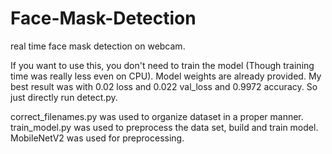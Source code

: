 # Face-Mask-Detection

real time face mask detection on webcam.

If you want to use this, you don't need to train the model (Though training time was really less even on CPU). Model weights are already provided. My best result was with 0.02 loss and 0.022 val_loss and 0.9972 accuracy. So just directly run detect.py.

correct_filenames.py was used to organize dataset in a proper manner.
train_model.py was used to preprocess the data set, build and train model.
MobileNetV2 was used for preprocessing.
